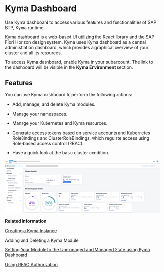 <!-- loio482ae2f53fa64568af28ba1349f5836c -->

# Kyma Dashboard

Use Kyma dashboard to access various features and functionalities of SAP BTP, Kyma runtime.

Kyma dashboard is a web-based UI utilizing the React library and the SAP Fiori Horizon design system. Kyma uses Kyma dashboard as a central administration dashboard, which provides a graphical overview of your cluster and all its resources.

To access Kyma dashboard, enable Kyma in your subaccount. The link to the dashboard will be visible in the **Kyma Environment** section.



<a name="loio482ae2f53fa64568af28ba1349f5836c__section_tvf_qgs_32c"/>

## Features

You can use Kyma dashboard to perform the following actions:

-   Add, manage, and delete Kyma modules.

-   Manage your namespaces.

-   Manage your Kubernetes and Kyma resources.

-   Generate access tokens based on service accounts and Kubernetes RoleBindings and ClusterRoleBindings, which regulate access using Role-based access control \(RBAC\).

-   Have a quick look at the basic cluster condition.


![](images/Dashboard_cluster_view_9610ddc.png)

**Related Information**  


[Creating a Kyma Instance](../50-administration-and-ops/creating-a-kyma-instance-09dd313.md "Set up a Kubernetes cluster with SAP BTP, Kyma runtime and use it to build applications and extensions to your SAP and third-party solutions.")

[Adding and Deleting a Kyma Module](../50-administration-and-ops/adding-and-deleting-a-kyma-module-1b548e9.md#loio1b548e9ad4744b978b8b595288b0cb5c "To use a Kyma module, you must add it first. Use Kyma dashboard or Kyma CLI to do that. If you don't need the module anymore, delete it to save resources.")

[Setting Your Module to the Unmanaged and Managed State using Kyma Dashboard](../50-administration-and-ops/setting-your-module-to-the-unmanaged-and-managed-state-c071680.md#loiod281d803c7d946f4adcc28ee72700119 "Use Kyma dashboard to set your module to the unmanaged state.")

[Using RBAC Authorization](https://kubernetes.io/docs/reference/access-authn-authz/rbac/)

